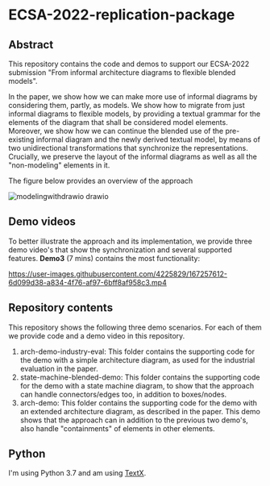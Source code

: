 # ECSA-2022-replication-package


## Abstract
This repository contains the code and demos to support our ECSA-2022 submission "From informal architecture diagrams to flexible blended models".

In the paper, we show how we can make more use of informal diagrams by considering them, partly, as models. We show how to migrate from just informal diagrams to flexible models, by providing a textual grammar for the elements of the diagram that shall be considered model elements. Moreover, we show how we can continue the blended use of the pre-existing informal diagram and the newly derived textual model, by means of two unidirectional transformations that synchronize the representations. Crucially, we preserve the layout of the informal diagrams as well as all the "non-modeling" elements in it.

The figure below provides an overview of the approach

![modelingwithdrawio drawio](https://user-images.githubusercontent.com/4225829/167256190-05a65831-53dc-4f1f-844b-cc7fc2afd35e.png)


## Demo videos
To better illustrate the approach and its implementation, we provide three demo video's that show the synchronization and several supported features. __Demo3__ (7 mins) contains the most functionality:

https://user-images.githubusercontent.com/4225829/167257612-6d099d38-a834-4f76-af97-6bff8af958c3.mp4

## Repository contents
This repository shows the following three demo scenarios. For each of them we provide code and a demo video in this repository.

  1. arch-demo-industry-eval: This folder contains the supporting code for the demo with a simple architecture diagram, as used for the industrial evaluation in the paper.
  2. state-machine-blended-demo: This folder contains the supporting code for the demo with a state machine diagram, to show that the approach can handle connectors/edges too, in addition to boxes/nodes.
  3. arch-demo: This folder contains the supporting code for the demo with an extended architecture diagram, as described in the paper. This demo shows that the approach can in addition to the previous two demo's, also handle "containments" of elements in other elements.


## Python
I'm using Python 3.7 and am using [TextX](https://github.com/textX/textX).
